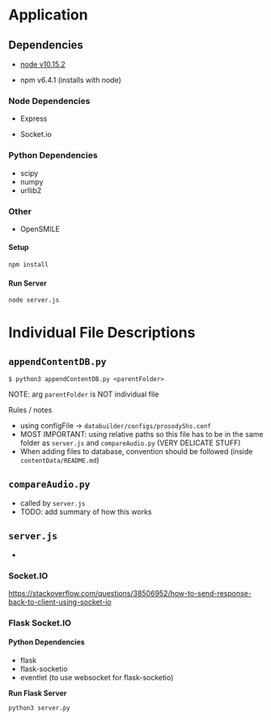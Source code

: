 # Application 

## Dependencies

- [node v10.15.2](https://nodejs.org/en/download/)

- npm v6.4.1 (installs with node)

### Node Dependencies

- Express

- Socket.io

### Python Dependencies
- scipy
- numpy
- urllib2

### Other
- OpenSMILE

#### Setup

```bash
npm install
```

#### Run Server

```bash
node server.js 
```

# Individual File Descriptions
## **`appendContentDB.py`**
```
$ python3 appendContentDB.py <parentFolder>
```
NOTE: arg `parentFolder` is NOT individual file

Rules / notes
- using configFile -> `databuilder/configs/prosodyShs.conf`
- MOST IMPORTANT: using relative paths so this file has to be in the same folder as `server.js` and `compareAudio.py` (VERY DELICATE STUFF)
- When adding files to database, convention should be followed (inside `contentData/README.md`)

## **`compareAudio.py`**
- called by `server.js`
- TODO: add summary of how this works

## **`server.js`**
- 

### Socket.IO

https://stackoverflow.com/questions/38506952/how-to-send-response-back-to-client-using-socket-io

### Flask Socket.IO

#### Python Dependencies
- flask
- flask-socketio
- eventlet (to use websocket for flask-socketio)

**Run Flask Server**
```bash
python3 server.py
```
